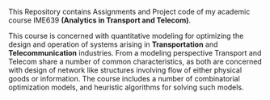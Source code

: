 This Repository contains Assignments and Project code of my academic course IME639 **(Analytics in Transport and Telecom)**.

This course is concerned with quantitative modeling for optimizing the design and operation of
systems arising in **Transportation** and **Telecommunication** industries. From a modeling
perspective Transport and Telecom share a number of common characteristics, as both are
concerned with design of network like structures involving flow of either physical goods or
information. The course includes a number of combinatorial optimization models, and heuristic
algorithms for solving such models.
